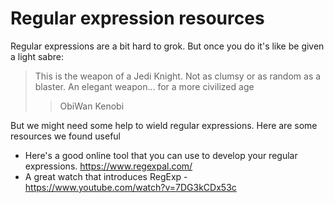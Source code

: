 # Regular expression resources

Regular expressions are a bit hard to grok. But once you do it's like be given a light sabre: 

> This is the weapon of a Jedi Knight. Not as clumsy or as random as a blaster. An elegant weapon... for a more civilized age
>
> > ObiWan Kenobi

But we might need some help to wield regular expressions. Here are some resources we found useful

* Here's a good online tool that you can use to develop your regular expressions. https://www.regexpal.com/
* A great watch that introduces RegExp - https://www.youtube.com/watch?v=7DG3kCDx53c



